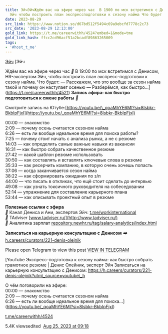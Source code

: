 ```yaml
---
title: ЭйчЭйчЖдём вас на эфире через час  В 1900 по мск встретимся с Денисом HRэкспертом
  Эйч чтобы построить план экспрессподготовки к сезону найма Что будет
date: 2023-08-29
src_link: https://www.notion.so/d67bd512f5494c69a9ebcfd7778c2c73
src_date: '2023-08-29 12:13:00'
gold_link: https://t.me/careerwithh/4524?embed=1&mode=tme
gold_link_hash: ffcc2cd96acf51a2bcadf89863265009
tags:
- '#host_t_me'
---
```





[Эйч](https://t.me/careerwithh)
[Эйч

Ждём вас на эфире через час ***👀*** В 19:00 по мск встретимся с Денисом, HR-экспертом Эйч, чтобы построить план экспресс-подготовки к сезону найма. Что будет: — Расскажем, что это вообще за сезон найма такой и почему он наступает осенью — Разберёмся, как быстро…](https://t.me/careerwithh/4521)
**Запись эфира: как быстро подготовиться к смене работы** ***👀***  
  
Смотрите запись на Ютубе:[https://youtu.be/\_qoaMhYE6MI?si=8lsbkr-BkbIpFjxI](https://youtu.be/_qoaMhYE6MI?si=8lsbkr-BkbIpFjxI)  
  
00:00 — знакомство   
2:09 — почему осень считается сезоном найма   
6:26 — есть ли вообще идеальное время для поиска работы?   
7:25 — почему стоит начать с анализа рынка, а не с резюме   
14:03 — как определить самые важные навыки из вакансии   
16:31 — как быстро собрать качественное резюме   
27:42 — какой шаблон резюме использовать   
30:50 — как составлять и вставлять ключевые слова в резюме   
35:33 — как ресерчить компанию, в которую очень хочешь попасть   
37:06 — когда заканчивается сезон найма   
38:22 — как сформировать ожидания по з/п  
44:00 — что писать в откликах, что ещё стоит сделать до интервью   
49:08 — как узнать токсичного руководителя на собеседовании   
52:14 — упражнение для составление карьерного плана  
53:44 — как описывать проектный опыт в резюме   
  
**Полезные ссылки с эфира**  
***📎*** Канал Дениса и Ани, экспертов Эйч: [t.me/workinternational](http://t.me/workinternational)  
***📎*** TAdviser [www.tadviser.ru/](http://www.tadviser.ru/)  
***📎*** Аналитика зарплат [repository.newhr.ru/tag/salary-analytics/index.html](http://repository.newhr.ru/tag/salary-analytics/index.html)  
  
**Записаться на карьерную консультацию с Денисом** ***➡️*** [h.careers/curators/221-denis-olejnik](https://h.careers/curators/221-denis-olejnik?utm_source=youtube_h)

Please open Telegram to view this post
[VIEW IN TELEGRAM](https://t.me/careerwithh/4524)


[YouTube
Экспресс-подготовка к сезону найма: как быстро собрать грамотное резюме | Денис Олейник, эксперт Эйч
Записаться на карьерную консультацию с Денисом: https://h.careers/curators/221-denis-olejnik?utm\_source=youtube\_h  
  
О чём поговорили на эфире:   
00:00 — знакомство   
2:09 — почему осень считается сезоном найма   
6:26 — есть ли вообще идеальное время для поиска…](https://youtu.be/_qoaMhYE6MI?si=8lsbkr-BkbIpFjxI)

[t.me/careerwithh/4524](https://t.me/careerwithh/4524)

5.4K viewsedited  [Aug 25, 2023 at 09:18](https://t.me/careerwithh/4524)